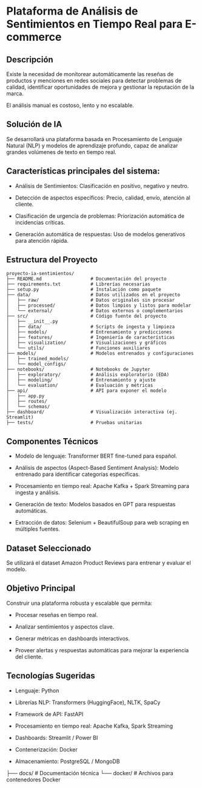 # Plataforma de Análisis de Sentimientos en Tiempo Real para E-commerce

## Descripción
Existe la necesidad de monitorear automáticamente las reseñas de productos y menciones en redes sociales para detectar problemas de calidad, identificar oportunidades de mejora y gestionar la reputación de la marca.

El análisis manual es costoso, lento y no escalable.

## Solución de IA
Se desarrollará una plataforma basada en Procesamiento de Lenguaje Natural (NLP) y modelos de aprendizaje profundo, capaz de analizar grandes volúmenes de texto en tiempo real.

## Características principales del sistema:

 - Análisis de Sentimientos: Clasificación en positivo, negativo y neutro.

 - Detección de aspectos específicos: Precio, calidad, envío, atención al cliente.

 - Clasificación de urgencia de problemas: Priorización automática de incidencias críticas.

 - Generación automática de respuestas: Uso de modelos generativos para atención rápida.

## Estructura del Proyecto
```plaintext
proyecto-ia-sentimientos/
├── README.md                  # Documentación del proyecto
├── requirements.txt           # Librerías necesarias
├── setup.py                   # Instalación como paquete
├── data/                      # Datos utilizados en el proyecto
│   ├── raw/                   # Datos originales sin procesar
│   ├── processed/             # Datos limpios y listos para modelar
│   └── external/              # Datos externos o complementarios
├── src/                       # Código fuente del proyecto
│   ├── __init__.py
│   ├── data/                  # Scripts de ingesta y limpieza
│   ├── models/                # Entrenamiento y predicciones
│   ├── features/              # Ingeniería de características
│   ├── visualization/         # Visualizaciones y gráficos
│   └── utils/                 # Funciones auxiliares
├── models/                    # Modelos entrenados y configuraciones
│   ├── trained_models/
│   └── model_configs/
├── notebooks/                 # Notebooks de Jupyter
│   ├── exploratory/           # Análisis exploratorio (EDA)
│   ├── modeling/              # Entrenamiento y ajuste
│   └── evaluation/            # Evaluación y métricas
├── api/                       # API para exponer el modelo
│   ├── app.py
│   ├── routes/
│   └── schemas/
├── dashboard/                 # Visualización interactiva (ej. Streamlit)
├── tests/                     # Pruebas unitarias
```
## Componentes Técnicos

 - Modelo de lenguaje: Transformer BERT fine-tuned para español.

 - Análisis de aspectos (Aspect-Based Sentiment Analysis): Modelo entrenado para identificar categorías específicas.

 - Procesamiento en tiempo real: Apache Kafka + Spark Streaming para ingesta y análisis.

 - Generación de texto: Modelos basados en GPT para respuestas automáticas.

 - Extracción de datos: Selenium + BeautifulSoup para web scraping en múltiples fuentes.

## Dataset Seleccionado
Se utilizará el dataset Amazon Product Reviews para entrenar y evaluar el modelo.

## Objetivo Principal
Construir una plataforma robusta y escalable que permita:

 - Procesar reseñas en tiempo real.

 - Analizar sentimientos y aspectos clave.

 - Generar métricas en dashboards interactivos.

 - Proveer alertas y respuestas automáticas para mejorar la experiencia del cliente.

## Tecnologías Sugeridas
 - Lenguaje: Python

 - Librerías NLP: Transformers (HuggingFace), NLTK, SpaCy

 - Framework de API: FastAPI

 - Procesamiento en tiempo real: Apache Kafka, Spark Streaming

 - Dashboards: Streamlit / Power BI

 - Contenerización: Docker

 - Almacenamiento: PostgreSQL / MongoDB


├── docs/                      # Documentación técnica
└── docker/                    # Archivos para contenedores Docker

